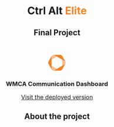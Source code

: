 <h1 style="text-align: center; width: 100%;">Ctrl Alt <span style="color: #fe811b;">Elite</span></h1>
<h2 style="text-align: center; width: 100%;">Final Project</h2>
<br>
<p style="text-align: center; width: 100%;"><img src="./README_Images/WMCALogo.svg" alt="drawing" style="width: 48px;" /></p>
<h3 style="text-align: center; width: 100%;"> WMCA Communication Dashboard </h3>
<p style="text-align: center; font-size: 1rem; width: 100%;"><a href="https://bc16-final-projects-team-ctrl-alt-elite.vercel.app/">Visit the deployed version</a></p>
<h2 style="text-align: center; width: 100%;">About the project</h2>

